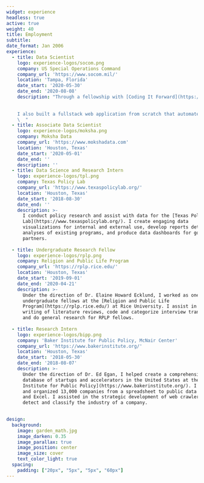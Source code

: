 ```yaml
---
widget: experience
headless: true
active: true
weight: 40
title: Employment
subtitle: 
date_format: Jan 2006
experience:
  - title: Data Scientist
    logo: experience-logos/socom.png
    company: US Special Operations Command
    company_url: 'https://www.socom.mil/'
    location: 'Tampa, Florida'
    date_start: '2020-05-30'
    date_end: '2020-08-08'
    description: "Through a fellowship with [Coding It Forward](https://www.codingitforward.com/), I worked as a data science intern with the US Special Operations Command. I assisted in the creation of a machine learning model for predictive maintenance on CV-22 helicopters to reduce downtime & improve readiness. 
   
    
    I also built a fullstack web application from scratch that automates the process of verifying inventory data. The tool is expected to save roughly 2,500 man hours and $102,000 annually.
    \  "
  - title: Associate Data Scientist
    logo: experience-logos/moksha.png
    company: Moksha Data
    company_url: 'https://www.mokshadata.com'
    location: 'Houston, Texas'
    date_start: '2020-05-01'
    date_end: ''
    description: ''
  - title: Data Science and Research Intern
    logo: experience-logos/tpl.png
    company: Texas Policy Lab
    company_url: 'https://www.texaspolicylab.org/'
    location: 'Houston, Texas'
    date_start: '2018-08-30'
    date_end: ''
    description: >-
      I conduct policy research and assist with data for the [Texas Policy
      Lab](https://www.texaspolicylab.org/). I create engaging data
      visualizations for internal and external use, develop reports detailing
      analyses of existing programs, and produce data dashboards for government
      partners. 
        
  - title: Undergraduate Research Fellow
    logo: experience-logos/rplp.png
    company: Religion and Public Life Program
    company_url: 'https://rplp.rice.edu/'
    location: 'Houston, Texas'
    date_start: '2019-09-01'
    date_end: '2020-04-21'
    description: >-
      Under the direction of Dr. Elaine Howard Ecklund, I worked as one of three
      undergraduate fellows at the [Religion and Public Life
      Program](https://rplp.rice.edu/) at Rice University. I assist in the
      writing of literature reviews, code and categorize interview transcripts,
      and do general research for RPLP fellows. 
        
  - title: Research Intern
    logo: experience-logos/bipp.png
    company: 'Baker Institute for Public Policy, McNair Center'
    company_url: 'https://www.bakerinstitute.org/'
    location: 'Houston, Texas'
    date_start: '2018-05-30'
    date_end: '2018-08-07'
    description: >-
      Under the direction of Dr. Ed Egan, I helped create a comprehensive
      database of startups and accelerators in the United States at the [Baker
      Institute for Public Policy](https://www.bakerinstitute.org/). I matched
      and organized 13,000 companies from a spreadsheet to public data using SQL
      and Excel. I assisted in the strategic development of web crawlers to
      detect and classify the industry of a company.
        

design:
  background:
    image: garden_math.jpg
    image_darken: 0.35
    image_parallax: true
    image_position: center
    image_size: cover
    text_color_light: true
  spacing:
    padding: ["20px", "5px", "5px", "60px"]
---
```

